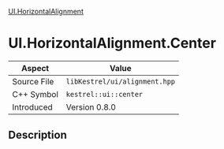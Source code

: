 [UI.HorizontalAlignment](index)
# UI.HorizontalAlignment.Center
| Aspect | Value |
| --- | --- |
| Source File | `libKestrel/ui/alignment.hpp` |
| C++ Symbol | `kestrel::ui::center` |
| Introduced | Version 0.8.0 |
## Description

